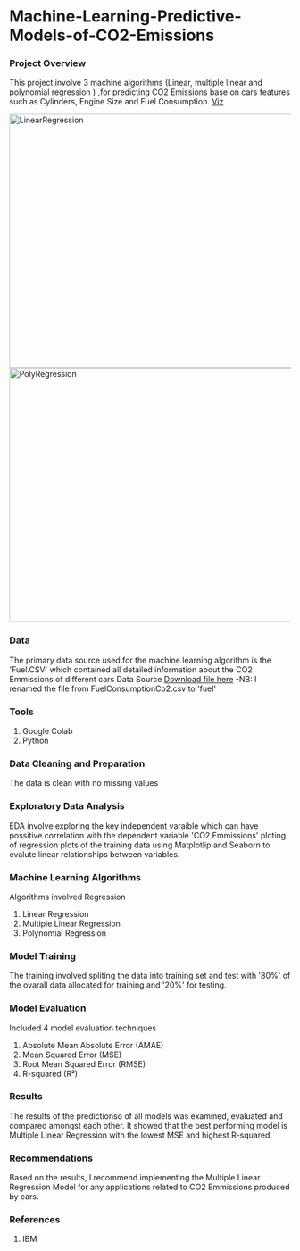 # Machine-Learning-Predictive-Models-of-CO2-Emissions

### Project Overview
This project involve 3 machine algorithms (Linear, multiple linear and polynomial regression ) ,for predicting CO2 Emissions base on cars features such as Cylinders, Engine Size and Fuel Consumption.
[Viz](LinearRegression)


<img width="571" height="455" alt="LinearRegression" src="https://github.com/user-attachments/assets/1520f7ed-466a-45b4-a4f3-b621d26458b0" />
<img width="571" height="455" alt="PolyRegression" src="https://github.com/user-attachments/assets/b24730a2-c302-46f2-bfad-66e1106260c9" />

### Data
The primary data source used for the machine learning algorithm is the 'Fuel.CSV' which contained all detailed information about the CO2 Emmissions of different cars
Data Source [Download file here](https://cf-courses-data.s3.us.cloud-object-storage.appdomain.cloud/IBMDeveloperSkillsNetwork-ML0101EN-SkillsNetwork/labs/Module%202/data/FuelConsumptionCo2.csv)
-NB: I renamed the file from FuelConsumptionCo2.csv to 'fuel'

### Tools
1) Google Colab
2) Python

### Data Cleaning and Preparation
The data is clean with no missing values

### Exploratory Data Analysis
EDA involve exploring the key independent varaible which can have possitive correlation  with the dependent variable 'CO2 Emmissions'
ploting of regression plots of the training data using Matplotlip and Seaborn to evalute linear relationships between variables.

### Machine Learning Algorithms
Algorithms involved Regression
1) Linear Regression
2) Multiple Linear Regression
3) Polynomial Regression

### Model Training
The training involved spliting the data into training set and test with '80%' of the ovarall data allocated for training and '20%' for testing.

### Model Evaluation
Included 4 model evaluation techniques
1) Absolute Mean Absolute Error (AMAE)
2) Mean Squared Error (MSE)
3) Root Mean Squared Error (RMSE)
4) R-squared (R²)

### Results
The results of the predictionso of all models was examined, evaluated and compared amongst each other. It showed that the best performing model is Multiple Linear Regression with the lowest MSE and highest R-squared. 

### Recommendations
Based on the results, I recommend implementing the Multiple Linear Regression Model for any applications related to CO2 Emmissions produced by cars.

### References
1) IBM



